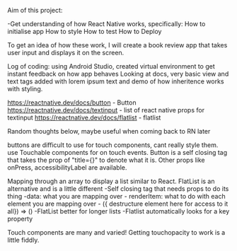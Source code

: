 Aim of this project:

-Get understanding of how React Native works, specifically:
How to initialise app
How to style
How to test
How to Deploy

To get an idea of how these work, I will create a book review app that takes user input and displays it on the screen.

Log of coding:
using Android Studio, created virtual environment to get instant feedback on how app behaves
Looking at docs, very basic view and text tags added with lorem ipsum text and demo of how inheritence works with styling.



https://reactnative.dev/docs/button - Button 
https://reactnative.dev/docs/textinput  -  list of react native props for textinput
https://reactnative.dev/docs/flatlist - flatlist

Random thoughts below, maybe useful when coming back to RN later

buttons are difficult to use for touch components, cant really style them.
use Touchable components for on touch events.
Button is a self closing tag that takes the prop of "title={}" to denote what it is. Other props like onPress, accessibilityLabel are available.

Mapping through an array to display a list similar to React. 
FlatList is an alternative and is a little different
    -Self closing tag that needs props to do its thing
    -data: what you are mapping over
    - renderItem: what to do with each element you are mapping over - ({ destructure element here for access to it all}) => ()
    -FlatList better for longer lists
    -Flatlist automatically looks for a key property

 Touch components are many and varied! Getting touchopacity to work is a little fiddly.